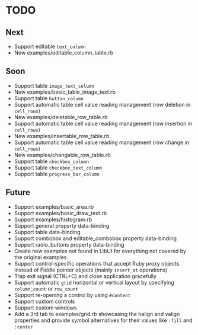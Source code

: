 # TODO

## Next

- Support editable `text_column`
- New examples/editable_column_table.rb

## Soon

- Support table `image_text_column`
- New examples/basic_table_image_text.rb
- Support table `button_column`
- Support automatic table cell value reading management (row deletion in `cell_rows`)
- New examples/deletable_row_table.rb
- Support automatic table cell value reading management (row insertion in `cell_rows`)
- New examples/insertable_row_table.rb
- Support automatic table cell value reading management (row change in `cell_rows`)
- New examples/changable_row_table.rb
- Support table `checkbox_column`
- Support table `checkbox_text_column`
- Support table `progress_bar_column`

## Future

- Support examples/basic_area.rb
- Support examples/basic_draw_text.rb
- Support examples/histogram.rb
- Support general property data-binding
- Support table data-binding
- Support combobox and editable_combobox property data-binding
- Support radio_buttons property data-binding
- Create new examples not found in LibUI for everything not covered by the original examples
- Support control-specific operations that accept Ruby proxy objects instead of Fiddle pointer objects (mainly `insert_at` operations)
- Trap exit signal (CTRL+C) and close application gracefully
- Support automatic `grid` horizontal or vertical layout by specifying `column_count` or `row_count`
- Support re-opening a control by using `#content`
- Support custom controls
- Support custom windows
- Add a 3rd tab to examples/grid.rb showcasing the halign and valign properties and provide symbol alternatives for their values like `:fill` and `:center`
